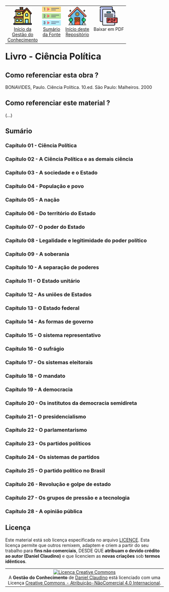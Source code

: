 <table align="right" border="0">
  <tr>
    <td align="center" valign="top">
      <a href="https://github.com/dnlclaudino/gestao-do-conhecimento#readme">
        <img src="https://github.com/dnlclaudino/imagens/blob/master/icones/casa3.png?raw=true" heigh="60" width="60"><br>Início da <br>Gestão do <br>Conhecimento
      </a>
    </td>
    <td align="center" valign="top">
      <a href="./README.md">
        <img src="https://github.com/dnlclaudino/imagens/blob/master/icones/sumario.png?raw=true" heigh="60" width="60"><br>Sumário<br>da Fonte
      </a>
    </td>
    <td align="center" valign="top">
      <a href="../README.md">
        <img src="https://github.com/dnlclaudino/imagens/blob/master/icones/casa2.png?raw=true" heigh="60" width="60"><br>Início deste <br>Repositório
      </a>
    </td>
    <td align="center" valign="top">
        <img src="https://github.com/dnlclaudino/imagens/blob/master/icones-aplicativos/pdf/pdf.png?raw=true" heigh="60" width="60"><br>Baixar em PDF
    </td>
  </tr>
</table><br><br><br><br><br><br><br>

# Livro - Ciência Política

## Como referenciar esta obra ?

BONAVIDES, Paulo. Ciência Política. 10.ed. São Paulo: Malheiros. 2000

## Como referenciar este material ?

(...)

## Sumário

### Capítulo 01 - Ciência Política
### Capítulo 02 - A Ciência Política e as demais ciência
### Capítulo 03 - A sociedade e o Estado
### Capítulo 04 - População e povo
### Capítulo 05 - A nação
### Capítulo 06 - Do território do Estado
### Capítulo 07 - O poder do Estado
### Capítulo 08 - Legalidade e legitimidade do poder político
### Capítulo 09 - A soberania
### Capítulo 10 - A separação de poderes
### Capítulo 11 - O Estado unitário
### Capítulo 12 - As uniões de Estados
### Capítulo 13 - O Estado federal
### Capítulo 14 - As formas de governo
### Capítulo 15 - O sistema representativo
### Capítulo 16 - O sufrágio
### Capítulo 17 - Os sistemas eleitorais
### Capítulo 18 - O mandato
### Capítulo 19 - A democracia
### Capítulo 20 - Os institutos da democracia semidireta
### Capítulo 21 - O presidencialismo
### Capítulo 22 - O parlamentarismo
### Capítulo 23 - Os partidos políticos
### Capítulo 24 - Os sistemas de partidos
### Capítulo 25 - O partido político no Brasil
### Capítulo 26 - Revolução e golpe de estado
### Capítulo 27 - Os grupos de pressão e a tecnologia
### Capítulo 28 - A opinião pública


## Licença

Este material está sob licença especificada no arquivo [LICENCE](./LICENSE). Esta licença permite que outros remixem, adaptem e criem a partir do seu trabalho para **fins não comerciais**, DESDE QUE **atribuam o devido crédito ao autor (Daniel Claudino)** e que licenciem as **novas criações** sob **termos idênticos**.

<center>
<table width="350px">
<tr>
<td align="center">
<a rel="license" href="http://creativecommons.org/licenses/by-nc/4.0/"><img alt="Licença Creative Commons" style="border-width:0" src="https://i.creativecommons.org/l/by-nc/4.0/88x31.png" /></a><br /><span xmlns:dct="http://purl.org/dc/terms/" href="http://purl.org/dc/dcmitype/Text" property="dct:title" rel="dct:type">A <b>Gestão do Conhecimento</b></span> de <a xmlns:cc="http://creativecommons.org/ns#" href="https://github.com/dnlclaudino/gestao-do-conhecimento" property="cc:attributionName" rel="cc:attributionURL">Daniel Claudino</a> está licenciado com uma Licença <a rel="license" href="http://creativecommons.org/licenses/by-nc/4.0/">Creative Commons - Atribuição-NãoComercial 4.0 Internacional</a>.
</td>
</tr>
</table>
</center>
